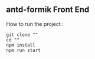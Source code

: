 ##  antd-formik Front End

How to run the project :

```Clone the Directory
git clone ""
cd ""
npm install
npm run start
```

